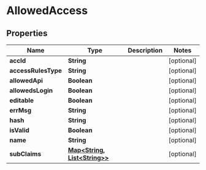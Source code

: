 

# AllowedAccess

## Properties

Name | Type | Description | Notes
------------ | ------------- | ------------- | -------------
**accId** | **String** |  |  [optional]
**accessRulesType** | **String** |  |  [optional]
**allowedApi** | **Boolean** |  |  [optional]
**allowedsLogin** | **Boolean** |  |  [optional]
**editable** | **Boolean** |  |  [optional]
**errMsg** | **String** |  |  [optional]
**hash** | **String** |  |  [optional]
**isValid** | **Boolean** |  |  [optional]
**name** | **String** |  |  [optional]
**subClaims** | [**Map&lt;String, List&lt;String&gt;&gt;**](List.md) |  |  [optional]



